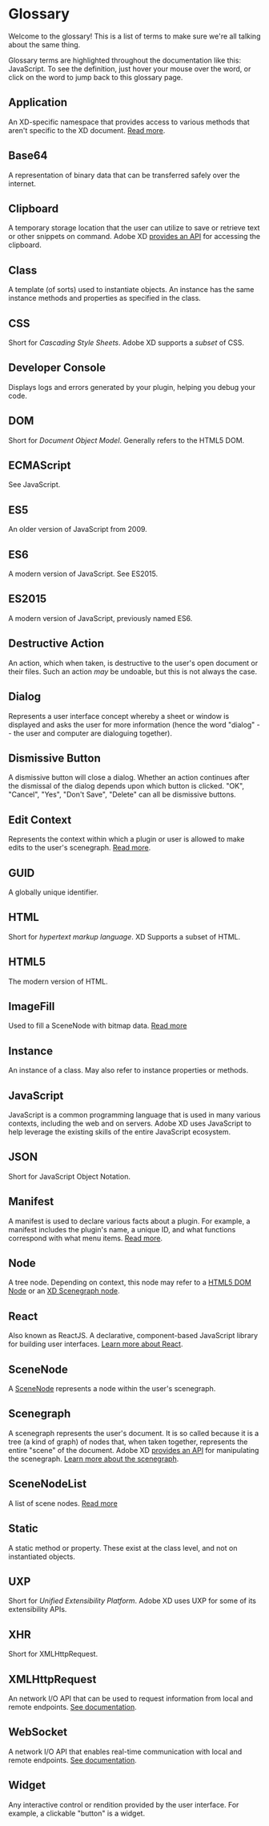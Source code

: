 # Glossary

Welcome to the glossary! This is a list of terms to make sure we're all talking about the same thing.

Glossary terms are highlighted throughout the documentation like this: JavaScript. To see the definition, just hover your mouse over the word, or click on the word to jump back to this glossary page.


## Application
An XD-specific namespace that provides access to various methods that aren't specific to the XD document. [Read more](./reference/application.md).

## Base64
A representation of binary data that can be transferred safely over the internet.

## Clipboard
A temporary storage location that the user can utilize to save or retrieve text or other snippets on command. Adobe XD [provides an API](./reference/clipboard.md) for accessing the clipboard.

## Class
A template (of sorts) used to instantiate objects. An instance has the same instance methods and properties as specified in the class.

## CSS
Short for _Cascading Style Sheets_. Adobe XD supports a _subset_ of CSS.

## Developer Console
Displays logs and errors generated by your plugin, helping you debug your code.

## DOM
Short for _Document Object Model_. Generally refers to the HTML5 DOM.

## ECMAScript
See JavaScript.

## ES5
An older version of JavaScript from 2009.

## ES6
A modern version of JavaScript. See ES2015.

## ES2015
A modern version of JavaScript, previously named ES6.

## Destructive Action
An action, which when taken, is destructive to the user's open document or their files. Such an action _may_ be undoable, but this is not always the case.

## Dialog
Represents a user interface concept whereby a sheet or window is displayed and asks the user for more information (hence the word "dialog" -- the user and computer are dialoguing together).

## Dismissive Button
A dismissive button will close a dialog. Whether an action continues after the dismissal of the dialog depends upon which button is clicked. "OK", "Cancel", "Yes", "Don't Save", "Delete" can all be dismissive buttons.

## Edit Context
Represents the context within which a plugin or user is allowed to make edits to the user's scenegraph. [Read more](./reference/core/edit-context.md).

## GUID
A globally unique identifier.

## HTML
Short for _hypertext markup language_. XD Supports a subset of HTML.

## HTML5
The modern version of HTML.

## ImageFill
Used to fill a SceneNode with bitmap data. [Read more](./reference/ImageFill.md)

## Instance
An instance of a class. May also refer to instance properties or methods.

## JavaScript
JavaScript is a common programming language that is used in many various contexts, including the web and on servers. Adobe XD uses JavaScript to help leverage the existing skills of the entire JavaScript ecosystem.

## JSON
Short for JavaScript Object Notation.

## Manifest
A manifest is used to declare various facts about a plugin. For example, a manifest includes the plugin's name, a unique ID, and what functions correspond with what menu items. [Read more](./reference/structure/manifest.md).

## Node
A tree node. Depending on context, this node may refer to a [HTML5 DOM Node](./reference/uxp/class/Node.md) or an [XD Scenegraph node](./reference/scenegraph.md#scenenode).

## React
Also known as ReactJS. A declarative, component-based JavaScript library for building user interfaces. [Learn more about React](https://reactjs.org/).

## SceneNode
A [SceneNode](./reference/scenegraph.md#scenenode) represents a node within the user's scenegraph.

## Scenegraph
A scenegraph represents the user's document. It is so called because it is a tree (a kind of graph) of nodes that, when taken together, represents the entire "scene" of the document. Adobe XD [provides an API](./reference/scenegraph.md) for manipulating the scenegraph. [Learn more about the scenegraph](./reference/core/scenegraph.md).

## SceneNodeList
A list of scene nodes. [Read more](./reference/SceneNodeList.md)

## Static
A static method or property. These exist at the class level, and not on instantiated objects.

## UXP
Short for _Unified Extensibility Platform_. Adobe XD uses UXP for some of its extensibility APIs.

## XHR
Short for XMLHttpRequest.

## XMLHttpRequest
An network I/O API that can be used to request information from local and remote endpoints. [See documentation](./reference/uxp/class/XMLHttpRequest.md).

## WebSocket
A network I/O API that enables real-time communication with local and remote endpoints. [See documentation](./reference/uxp/class/WebSocket.md).

## Widget
Any interactive control or rendition provided by the user interface. For example, a clickable "button" is a widget.